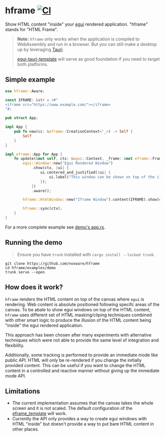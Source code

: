 # hframe [![CI](https://github.com/noxware/hframe/actions/workflows/rust.yml/badge.svg)](https://github.com/noxware/hframe/actions/workflows/rust.yml)

Show HTML content "inside" your [egui](https://github.com/emilk/egui) rendered application. "hframe" stands for "HTML Frame".

> **Note:** `hframe` only works when the application is compiled to WebAssembly and run in a browser. But you can still make a desktop up by leveraging [Tauri](https://tauri.app/).
>
> [egui-tauri-template](https://github.com/noxware/egui-tauri-template)
> will serve as good foundation if you need to target both platforms.

## Simple example

```rust
use hframe::Aware;

const IFRAME: &str = r#"
<iframe src="https://www.example.com/"></iframe>
"#;

pub struct App;

impl App {
    pub fn new(cc: &eframe::CreationContext<'_>) -> Self {
        Self
    }
}

impl eframe::App for App {
    fn update(&mut self, ctx: &egui::Context, _frame: &mut eframe::Frame) {
        egui::Window::new("Egui Rendered Window")
            .show(ctx, |ui| {
                ui.centered_and_justified(|ui| {
                    ui.label("This window can be shown on top of the iframe thanks to `.aware()`");
                });
            })
            .aware();

        hframe::HtmlWindow::new("Iframe Window").content(IFRAME).show(ctx);

        hframe::sync(ctx);
    }
}
```

For a more complete example see [demo's app.rs](https://github.com/noxware/hframe/blob/master/examples/demo/src/app.rs).

## Running the demo

> Ensure you have `trunk` installed with `cargo install --locked trunk`.

```
git clone https://github.com/noxware/hframe
cd hframe/examples/demo
trunk serve --open
```

## How does it work?

`hframe` renders the HTML content on top of the canvas where `egui` is rendering. Web content is absolute positioned following specifc areas of the canvas. To be
abale to show egui windows on top of the HTML content, `hframe` uses different set
of HTML masking/cliping techniques combined with other smart logic to produce the
illusion of the HTML content being "inside" the egui rendered application.

This approach has been chosen after many experiments with alternative techniques
which were not able to provide the same level of integration and flexibility.

Additionally, some tracking is performed to provide an immediate mode like public
API. HTML will only be re-rendered if you change the initially provided content. This
can be useful if you want to change the HTML content in a controlled and reactive
manner without giving up the immediate mode API.

## Limitations

- The current implementation assumes that the canvas takes the whole screen and
  it is not scaled. The default configuration of the [eframe_template](https://github.com/emilk/eframe_template) will work.
- Currently the API only provides a way to create egui windows with HTML "inside"
  but doesn't provide a way to put bare HTML content in other places.
